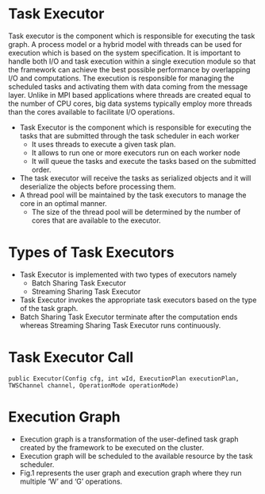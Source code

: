 # Task Executor

Task executor is the component which is responsible for executing the task graph. A process model or a hybrid model with threads can be used for execution which is based on the system specification. 
It is important to handle both I/O and task execution within a single execution module so that the framework can achieve the best possible performance by overlapping I/O and computations. 
The execution is responsible for managing the scheduled tasks and activating them with data coming from the message layer. Unlike in MPI based applications where threads are created equal to the number of CPU cores, big data systems typically employ more threads than the cores available to facilitate I/O operations. 

* Task Executor is the component which is responsible for executing the tasks that are submitted through the task scheduler in each worker
  * It uses threads to execute a given task plan.
  * It allows to run one or more executors run on each worker node
  * It will queue the tasks and execute the tasks based on the submitted order. 
* The task executor will receive the tasks as serialized objects and it will deserialize the objects before processing them. 
* A thread pool will be maintained by the task executors to manage the core in an optimal manner. 
  * The size of the thread pool will be determined by the number of cores that are available to the executor. 

# Types of Task Executors

* Task Executor is implemented with two types of executors namely
  * Batch Sharing Task Executor
  * Streaming Sharing Task Executor
* Task Executor invokes the appropriate task executors based on the type of the task graph.
* Batch Sharing Task Executor terminate after the computation ends whereas Streaming Sharing Task Executor runs continuously. 

# Task Executor Call

```text
public Executor(Config cfg, int wId, ExecutionPlan executionPlan, TWSChannel channel, OperationMode operationMode)
```

# Execution Graph

* Execution graph is a transformation of the user-defined task graph created by the framework to be executed on the cluster.
* Execution graph will be scheduled to the available resource by the task scheduler.
* Fig.1 represents the user graph and execution graph where they run multiple ‘W’ and ‘G’ operations.
